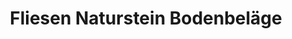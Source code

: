 ---
title: "Fliesen Naturstein Bodenbeläge"
url: /bochum/fliesen-naturstein-bodenbelaege/
shop: Fliesen
---